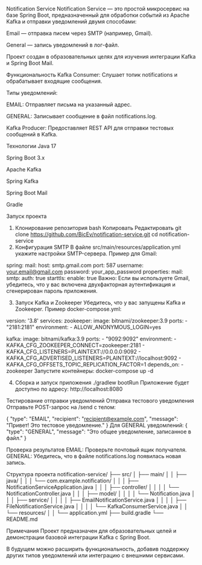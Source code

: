 Notification Service
Notification Service — это простой микросервис на базе Spring Boot, предназначенный для обработки событий из Apache Kafka и отправки уведомлений двумя способами:

Email — отправка писем через SMTP (например, Gmail).

General — запись уведомлений в лог-файл.

Проект создан в образовательных целях для изучения интеграции Kafka и Spring Boot Mail.

Функциональность
Kafka Consumer: Слушает топик notifications и обрабатывает входящие сообщения.

Типы уведомлений:

EMAIL: Отправляет письма на указанный адрес.

GENERAL: Записывает сообщение в файл notifications.log.

Kafka Producer: Предоставляет REST API для отправки тестовых сообщений в Kafka.

Технологии
Java 17

Spring Boot 3.x

Apache Kafka

Spring Kafka

Spring Boot Mail

Gradle

Запуск проекта
1. Клонирование репозитория
bash
Копировать
Редактировать
git clone https://github.com/BicEv/notification-service.git
cd notification-service
2. Конфигурация SMTP
В файле src/main/resources/application.yml укажите настройки SMTP-сервера. Пример для Gmail:

spring:
  mail:
    host: smtp.gmail.com
    port: 587
    username: your.email@gmail.com
    password: your_app_password
    properties:
      mail:
        smtp:
          auth: true
          starttls:
            enable: true
Важно: Если вы используете Gmail, убедитесь, что у вас включена двухфакторная аутентификация и сгенерирован пароль приложения.

3. Запуск Kafka и Zookeeper
Убедитесь, что у вас запущены Kafka и Zookeeper. Пример docker-compose.yml:

version: '3.8'
services:
  zookeeper:
    image: bitnami/zookeeper:3.9
    ports:
      - "2181:2181"
    environment:
      - ALLOW_ANONYMOUS_LOGIN=yes

  kafka:
    image: bitnami/kafka:3.9
    ports:
      - "9092:9092"
    environment:
      - KAFKA_CFG_ZOOKEEPER_CONNECT=zookeeper:2181
      - KAFKA_CFG_LISTENERS=PLAINTEXT://0.0.0.0:9092
      - KAFKA_CFG_ADVERTISED_LISTENERS=PLAINTEXT://localhost:9092
      - KAFKA_CFG_OFFSETS_TOPIC_REPLICATION_FACTOR=1
    depends_on:
      - zookeeper
Запустите контейнеры:
docker-compose up -d

4. Сборка и запуск приложения
./gradlew bootRun
Приложение будет доступно по адресу: http://localhost:8080


Тестирование отправки уведомлений
Отправка тестового уведомления
Отправьте POST-запрос на /send с телом:

{
  "type": "EMAIL",
  "recipient": "recipient@example.com",
  "message": "Привет! Это тестовое уведомление."
}
Для GENERAL уведомлений:
{
  "type": "GENERAL",
  "message": "Это общее уведомление, записанное в файл."
}

Проверка результатов
EMAIL: Проверьте почтовый ящик получателя.
GENERAL: Убедитесь, что в файле notifications.log появилась новая запись.

Структура проекта
notification-service/
├── src/
│   ├── main/
│   │   ├── java/
│   │   │   └── com.example.notification/
│   │   │       ├── NotificationServiceApplication.java
│   │   │       ├── controller/
│   │   │       │   └── NotificationController.java
│   │   │       ├── model/
│   │   │       │   └── Notification.java
│   │   │       ├── service/
│   │   │       │   ├── EmailNotificationService.java
│   │   │       │   ├── FileNotificationService.java
│   │   │       │   └── KafkaConsumerService.java
│   │   └── resources/
│   │       └── application.yml
├── build.gradle
└── README.md

Примечания
Проект предназначен для образовательных целей и демонстрации базовой интеграции Kafka с Spring Boot.

В будущем можно расширить функциональность, добавив поддержку других типов уведомлений или интеграцию с внешними сервисами.
